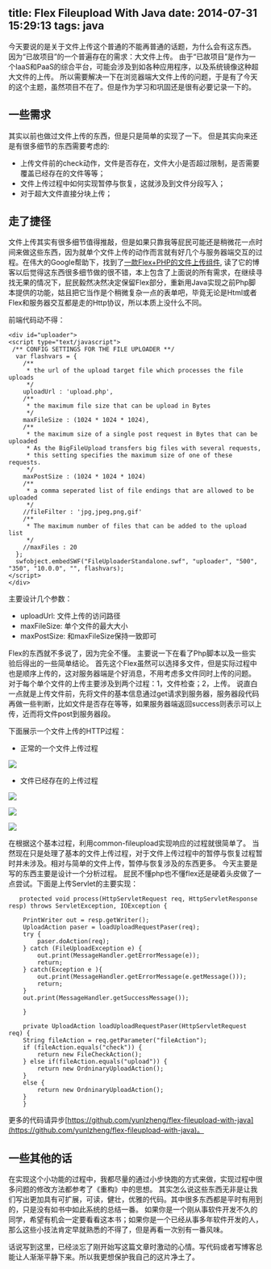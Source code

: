 title: Flex Fileupload With Java
date: 2014-07-31 15:29:13
tags: java
---

今天要说的是关于文件上传这个普通的不能再普通的话题，为什么会有这东西。 因为“已故项目”的一个普遍存在的需求：大文件上传。 由于“已故项目”是作为一个IaaS和PaaS的综合平台，可能会涉及到如各种应用程序，以及系统镜像这种超大文件的上传。 所以需要解决一下在浏览器端大文件上传的问题，于是有了今天的这个主题，虽然项目不在了。但是作为学习和巩固还是很有必要记录一下的。

<!-- more -->

## 一些需求

其实以前也做过文件上传的东西，但是只是简单的实现了一下。 但是其实向来还是有很多细节的东西需要考虑的:

* 上传文件前的check动作，文件是否存在，文件大小是否超过限制，是否需要覆盖已经存在的文件等等；
* 文件上传过程中如何实现暂停与恢复，这就涉及到文件分段写入；
* 对于超大文件直接分块上传；

## 走了捷径

文件上传其实有很多细节值得推敲，但是如果只靠我等屁民可能还是稍微花一点时间来做这些东西，因为就单个文件上传的动作而言就有好几个与服务器端交互的过程。在伟大的Google帮助下，找到了[一款Flex+PHP的文件上传组件](http://www.zehnet.de/2009/02/23/flex-fileupload-component/#more-264), 读了它的博客以后觉得这东西很多细节做的很不错，本上包含了上面说的所有需求，在继续寻找无果的情况下，屁民毅然决然决定保留Flex部分，重新用Java实现之前Php脚本提供的功能，姑且把它当作是个稍微复杂一点的表单吧，毕竟无论是Html或者Flex和服务器交互都是走的Http协议，所以本质上没什么不同。

前端代码动不得：

	<div id="uploader">
	<script type="text/javascript">
	 /** CONFIG SETTINGS FOR THE FILE UPLOADER **/
	  var flashvars = {
	  	/**
		 * the url of the upload target file which processes the file uploads
		 */
		uploadUrl : 'upload.php',
	  	/**
		 * the maximum file size that can be upload in Bytes
		 */
		maxFileSize : (1024 * 1024 * 1024),
	  	/**
		 * the maximum size of a single post request in Bytes that can be uploaded
		 * As the BigFileUpload transfers big files with several requests,
		 * this setting specifies the maximum size of one of these requests.
		 */
		maxPostSize : (1024 * 1024 * 1024)
	  	/**
		 * a comma seperated list of file endings that are allowed to be uploaded
		 */
		//fileFilter : 'jpg,jpeg,png,gif'
	  	/**
		 * The maximum number of files that can be added to the upload list
		 */
		//maxFiles : 20
	  };
	  swfobject.embedSWF("FileUploaderStandalone.swf", "uploader", "500", "350", "10.0.0", "", flashvars);
	</script>
	</div>

主要设计几个参数：

* uploadUrl: 文件上传的访问路径
* maxFileSize: 单个文件的最大大小
* maxPostSize: 和maxFileSize保持一致即可

Flex的东西就不多说了，因为完全不懂。 主要说一下在看了Php脚本以及一些实验后得出的一些简单结论。
首先这个Flex虽然可以选择多文件，但是实际过程中也是顺序上传的，这对服务器端是个好消息，不用考虑多文件同时上传的问题。 对于每个单个文件的上传主要涉及到两个过程：1，文件检查；2，上传。 说直白一点就是上传文件前，先将文件的基本信息通过get请求到服务器，服务器段代码再做一些判断，比如文件是否存在等等，如果服务器端返回success则表示可以上传，近而将文件post到服务器段。

下面展示一个文件上传的HTTP过程：

* 正常的一个文件上传过程

![](https://31.media.tumblr.com/78ff9b1ae05d7cec18736caec5aecde9/tumblr_inline_n2dsw1kd8k1sosno0.png)

* 文件已经存在的上传过程

![](https://31.media.tumblr.com/531b66058b198b4e10e37f500d74e889/tumblr_inline_n2dswfnQ8v1sosno0.png)

![](https://31.media.tumblr.com/b3640b3262db53c2cc93050d42df9662/tumblr_inline_n2dswtMV591sosno0.png)

![](https://31.media.tumblr.com/44415a1086ddfe6917f642960ab33ab4/tumblr_inline_n2dsx665y81sosno0.png)

在根据这个基本过程，利用common-fileupload实现响应的过程就很简单了。 当然现在只是处理了基本的文件上传过程，对于文件上传过程中的暂停与恢复过程暂时并未涉及。相对与简单的文件上传，暂停与恢复涉及的东西更多。 今天主要是写的东西主要是设计一个分析过程。 屁民不懂php也不懂flex还是硬着头皮做了一点尝试。下面是上传Servlet的主要实现：

	   protected void process(HttpServletRequest req, HttpServletResponse resp) throws ServletException, IOException {

		PrintWriter out = resp.getWriter();
		UploadAction paser = loadUploadRequestPaser(req);
		try {
		    paser.doAction(req);
		} catch (FileUploadException e) {
		    out.print(MessageHandler.getErrorMessage(e));
		    return;
		} catch(Exception e ){
		    out.print(MessageHandler.getErrorMessage(e.getMessage()));
		    return;
		}
		out.print(MessageHandler.getSuccessMessage());

	    }

	    private UploadAction loadUploadRequestPaser(HttpServletRequest req) {
		String fileAction = req.getParameter("fileAction");
		if (fileAction.equals("check")) {
		    return new FileCheckAction();
		} else if(fileAction.equals("upload")) {
		    return new OrdninaryUploadAction();
		}
		else {
		    return new OrdninaryUploadAction();
		}
	    }

更多的代码请异步[https://github.com/yunlzheng/flex-fileupload-with-java](https://github.com/yunlzheng/flex-fileupload-with-java)。

## 一些其他的话

在实现这个小功能的过程中，我都尽量的通过小步快跑的方式来做，实现过程中很多问题的修改方法都参考了《重构》中的思想。 其实怎么说这些东西无非是让我们写出更加具有可扩展，可读，健壮，优雅的代码。其中很多东西都是平时有用到的，只是没有如书中如此系统的总结一番。 如果你是一个刚从事软件开发不久的同学，希望有机会一定要看看这本书；如果你是一个已经从事多年软件开发的人，那么这些小技法肯定早就熟悉的不得了，但是再看一次别有一番风味。

话说写到这里，已经淡忘了刚开始写这篇文章时激动的心情。写代码或者写博客总能让人渐渐平静下来。所以我更想保护我自己的这片净土了。
